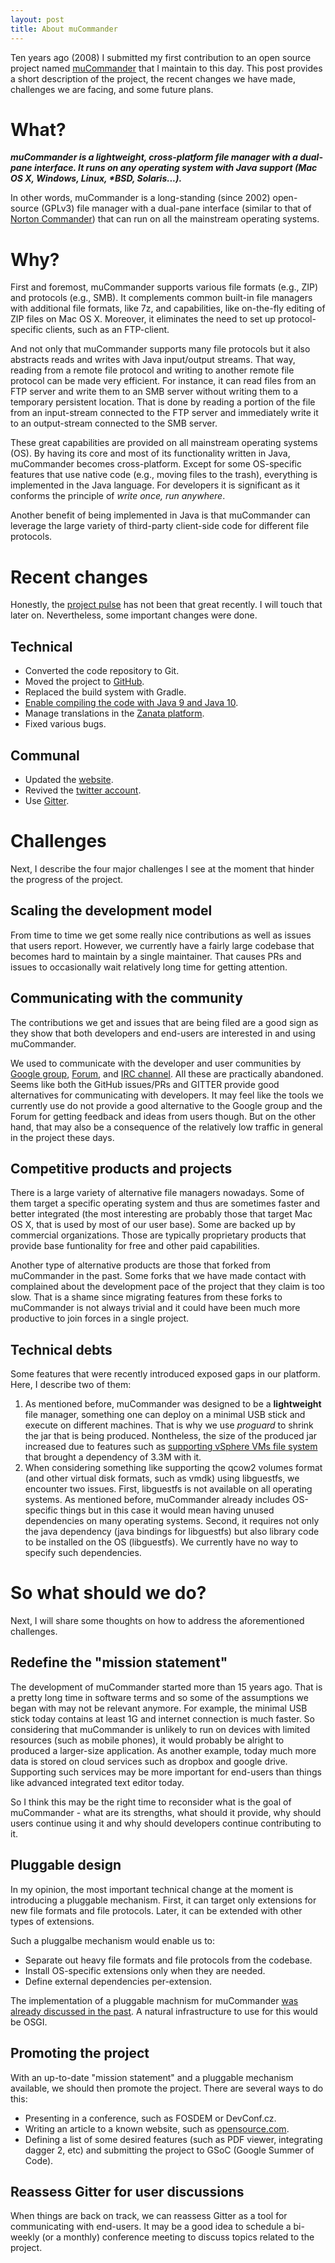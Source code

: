 ```yaml
---
layout: post
title: About muCommander
---
```


Ten years ago (2008) I submitted my first contribution to an open source project named [muCommander](http://ahadas.github.io/about/#mucommander) that I maintain to this day. This post provides a short description of the project, the recent changes we have made, challenges we are facing, and some future plans.

# What?
_**muCommander is a lightweight, cross-platform file manager with a dual-pane interface. It runs on any operating system with Java support (Mac OS X, Windows, Linux, *BSD, Solaris...).**_  

In other words, muCommander is a long-standing (since 2002) open-source (GPLv3) file manager with a dual-pane interface (similar to that of [Norton Commander](https://en.wikipedia.org/wiki/Norton_Commander)) that can run on all the mainstream operating systems.

# Why?
First and foremost, muCommander supports various file formats (e.g., ZIP) and protocols (e.g., SMB). It complements common built-in file managers with additional file formats, like 7z, and capabilities, like on-the-fly editing of ZIP files on Mac OS X. Moreover, it eliminates the need to set up protocol-specific clients, such as an FTP-client.

And not only that muCommander supports many file protocols but it also abstracts reads and writes with Java input/output streams. That way, reading from a remote file protocol and writing to another remote file protocol can be made very efficient. For instance, it can read files from an FTP server and write them to an SMB server without writing them to a temporary persistent location. That is done by reading a portion of the file from an input-stream connected to the FTP server and immediately write it to an output-stream connected to the SMB server.  

These great capabilities are provided on all mainstream operating systems (OS). By having its core and most of its functionality written in Java, muCommander becomes cross-platform. Except for some OS-specific features that use native code (e.g., moving files to the trash), everything is implemented in the Java language. For developers it is significant as it conforms the principle of _write once, run anywhere_.  

Another benefit of being implemented in Java is that muCommander can leverage the large variety of third-party client-side code for different file protocols.  

# Recent changes
Honestly, the [project pulse](https://github.com/mucommander/mucommander/pulse) has not been that great recently. I will touch that later on. Nevertheless, some important changes were done.

## Technical
* Converted the code repository to Git.
* Moved the project to [GitHub](https://github.com/mucommander).
* Replaced the build system with Gradle.
* [Enable compiling the code with Java 9 and Java 10](https://github.com/mucommander/mucommander/pull/158). 
* Manage translations in the [Zanata platform](https://translate.zanata.org/project/view/mucommander).
* Fixed various bugs.

## Communal
* Updated the [website](http://www.mucommander.com).
* Revived the [twitter account](https://twitter.com/mucommander).
* Use [Gitter](https://gitter.im/mucommander/Lobby).

# Challenges
Next, I describe the four major challenges I see at the moment that hinder the progress of the project.  

## Scaling the development model
From time to time we get some really nice contributions as well as issues that users report. However, we currently have a fairly large codebase that becomes hard to maintain by a single maintainer. That causes PRs and issues to occasionally wait relatively long time for getting attention.

## Communicating with the community
The contributions we get and issues that are being filed are a good sign as they show that both developers and end-users are interested in and using muCommander.  

We used to communicate with the developer and user communities by [Google group](https://groups.google.com/d/forum/mucommander-dev), [Forum](http://mu-j.com/mucommander/forums/), and [IRC channel](irc://irc.freenode.net/mucommander). All these are practically abandoned. Seems like both the GitHub issues/PRs and GITTER provide good alternatives for communicating with developers. It may feel like the tools we currently use do not provide a good alternative to the Google group and the Forum for getting feedback and ideas from users though. But on the other hand, that may also be a consequence of the relatively low traffic in general in the project these days.

## Competitive products and projects
There is a large variety of alternative file managers nowadays. Some of them target a specific operating system and thus are sometimes faster and better integrated (the most interesting are probably those that target Mac OS X, that is used by most of our user base). Some are backed up by commercial organizations. Those are typically proprietary products that provide base funtionality for free  and other paid capabilities.  

Another type of alternative products are those that forked from muCommander in the past. Some forks that we have made contact with complained about the development pace of the project that they claim is too slow. That is a shame since migrating features from these forks to muCommander is not always trivial and it could have been much more productive to join forces in a single project.

## Technical debts
Some features that were recently introduced exposed gaps in our platform. Here, I describe two of them:

1. As mentioned before, muCommander was designed to be a **lightweight** file manager, something one can deploy on a minimal USB stick and execute on different machines. That is why we use *proguard* to shrink the jar that is being produced. Nontheless, the size of the produced jar increased due to features such as [supporting vSphere VMs file system](https://yuval.kohavi.info/vsphere/) that brought a dependency of 3.3M with it.
2. When considering something like supporting the qcow2 volumes format (and other virtual disk formats, such as vmdk) using libguestfs, we encounter two issues. First, libguestfs is not available on all operating systems. As mentioned before, muCommander already includes OS-specific things but in this case it would mean having unused dependencies on many operating systems. Second, it requires not only the java dependency (java bindings for libguestfs) but also library code to be installed on the OS (libguestfs). We currently have no way to specify such dependencies.


# So what should we do?
Next, I will share some thoughts on how to address the aforementioned challenges.

## Redefine the "mission statement"
The development of muCommander started more than 15 years ago. That is a pretty long time in software terms and so some of the assumptions we began with may not be relevant anymore. For example, the minimal USB stick today contains at least 1G and internet connection is much faster. So considering that muCommander is unlikely to run on devices with limited resources (such as mobile phones), it would probably be alright to produced a larger-size application. As another example, today much more data is stored on cloud services such as dropbox and google drive. Supporting such services may be more important for end-users than things like advanced integrated text editor today.  

So I think this may be the right time to reconsider what is the goal of muCommander - what are its strengths, what should it provide, why should users continue using it and why should developers continue contributing to it.

## Pluggable design
In my opinion, the most important technical change at the moment is introducing a pluggable mechanism. First, it can target only extensions for new file formats and file protocols. Later, it can be extended with other types of extensions.  

Such a pluggalbe mechanism would enable us to:

* Separate out heavy file formats and file protocols from the codebase.
* Install OS-specific extensions only when they are needed.
* Define external dependencies per-extension.

The implementation of a pluggable machnism for muCommander [was already discussed in the past](https://groups.google.com/d/msg/mucommander-dev/-IfxXALXo4U/CJKrhA6A1aYJ). A natural infrastructure to use for this would be OSGI.

## Promoting the project
With an up-to-date "mission statement" and a pluggable mechanism available, we should then promote the project. There are several ways to do this:

* Presenting in a conference, such as FOSDEM or DevConf.cz. 
* Writing an article to a known website, such as [opensource.com](https://opensource.com).
* Defining a list of some desired features (such as PDF viewer, integrating dagger 2, etc) and submitting the project to GSoC (Google Summer of Code).

## Reassess Gitter for user discussions
When things are back on track, we can reassess Gitter as a tool for communicating with end-users. It may be a good idea to schedule a bi-weekly (or a monthly) conference meeting to discuss topics related to the project.